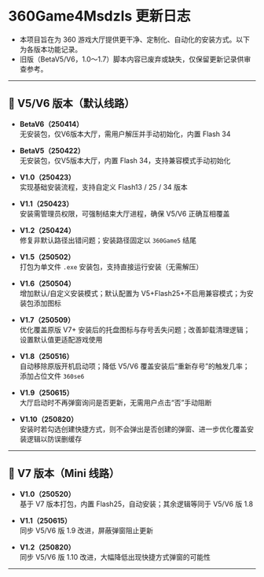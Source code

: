 # 360Game4Msdzls 更新日志

- 本项目旨在为 360 游戏大厅提供更干净、定制化、自动化的安装方式。以下为各版本功能记录。
- 旧版（BetaV5/V6，1.0～1.7）脚本内容已废弃或缺失，仅保留更新记录供审查参考。

---

## 🧩 V5/V6 版本（默认线路）

- **BetaV6（250414）**  
  无安装包，仅V6版本大厅，需用户解压并手动初始化，内置 Flash 34

- **BetaV5（250422）**  
  无安装包，仅V5版本大厅，内置 Flash 34，支持兼容模式手动初始化

- **V1.0（250423）**  
  实现基础安装流程，支持自定义 Flash13 / 25 / 34 版本

- **V1.1（250423）**  
  安装需管理员权限，可强制结束大厅进程，确保 V5/V6 正确互相覆盖

- **V1.2（250424）**  
  修复非默认路径出错问题；安装路径固定以 `360Game5` 结尾

- **V1.5（250502）**  
  打包为单文件 `.exe` 安装包，支持直接运行安装（无需解压）

- **V1.6（250504）**  
  增加默认/自定义安装模式；默认配置为 V5+Flash25+不启用兼容模式；为安装包添加图标

- **V1.7（250509）**  
  优化覆盖原版 V7+ 安装后的托盘图标与存号丢失问题；改善卸载清理逻辑；设置默认值更适配游戏使用

- **V1.8（250516）**  
  自动移除原版开机启动项；降低 V5/V6 覆盖安装后“重新存号”的触发几率；添加占位文件 `360se6`

- **V1.9（250615）**  
  大厅启动时不再弹窗询问是否更新，无需用户点击“否”手动阻断

- **V1.10（250820）**  
  安装时若勾选创建快捷方式，则不会弹出是否创建的弹窗、进一步优化覆盖安装逻辑以防误删缓存  

---

## 🧪 V7 版本（Mini 线路）

- **V1.0（250520）**  
  基于 V7 版本打包，内置 Flash25，自动安装；其余逻辑等同于 V5/V6 版 1.8

- **V1.1（250615）**  
  同步 V5/V6 版 1.9 改进，屏蔽弹窗阻止更新

- **V1.2（250820）**  
  同步 V5/V6 版 1.10 改进，大幅降低出现快捷方式弹窗的可能性  

---
